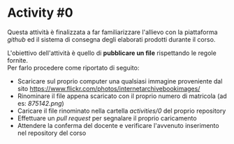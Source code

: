 # Activity #0

Questa attività è finalizzata a far familiarizzare l'allievo con la piattaforma *github* ed il sistema di consegna 
degli elaborati prodotti durante il corso.

L'obiettivo dell'attività è quello di **pubblicare un file** rispettando le regole fornite.   
Per farlo procedere come riportato di seguito:
- Scaricare sul proprio computer una qualsiasi immagine proveniente dal sito 
https://www.flickr.com/photos/internetarchivebookimages/ 
- Rinominare il file appena scaricato con il proprio numero di matricola (ad es: *875142.png*)
- Caricare il file rinominato nella cartella *activities/0* del proprio repository
- Effettuare un *pull request* per segnalare il proprio caricamento
- Attendere la conferma del docente e verificare l'avvenuto inserimento nel repository del corso
